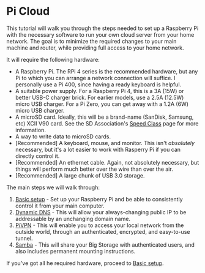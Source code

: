 # Pi Cloud

This tutorial will walk you through the steps needed to set up a Raspberry Pi with the necessary
software to run your own cloud server from your home network.  The goal is to minimize the required
changes to your main machine and router, while providing full access to your home network.

It will require the following hardware:

* A Raspberry Pi.  The RPi 4 series is the recommended hardware, but any Pi to which you can arrange
  a network connection will suffice.  I personally use a Pi 400, since having a ready keyboard is
  helpful.
* A suitable power supply.  For a Raspberry Pi 4, this is a 3A (15W) or better USB-C charger brick.  For earlier
  models, use a 2.5A (12.5W) micro USB charger.  For a Pi Zero, you can get away with a 1.2A (6W) micro USB charger.
* A microSD card.  Ideally, this will be a brand-name (SanDisk, Samsung, etc) XCII V90 card.  See the SD Association's
  [Speed Class](https://www.sdcard.org/developers/sd-standard-overview/speed-class/) page for more information.
* A way to write data to microSD cards.
* [Recommended] A keyboard, mouse, and monitor.  This isn't _absolutely_ necessary, but it's a lot easier to
  work with Rasperry Pi if you can directly control it.
* [Recommended] An ethernet cable.  Again, not absolutely necessary, but things will perform much better over
  the wire than over the air.
* [Recommended] A large chunk of USB 3.0 storage.

The main steps we will walk through:

1. [Basic setup](Basic%20setup.md) - Set up your Raspberry Pi and be able to consistently control it from your main computer.
2. [Dynamic DNS](Dynamic%20DNS.md) - This will allow your always-changing public IP to be addressable by an unchanging domain name.
3. [PiVPN](PiVPN.md) - This will enable you to access your local network from the outside world, through an authenticated, encrypted, and easy-to-use tunnel.
4. [Samba](Samba.md) - This will share your Big Storage with authenticated users, and also includes permanent mounting instructions.

If you've got all he required hardware, proceed to [Basic setup](Basic%20setup.md).